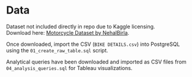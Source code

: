 # Data

Dataset not included directly in repo due to Kaggle licensing.  
Download here: [Motorcycle Dataset by NehalBirla](https://www.kaggle.com/datasets/nehalbirla/motorcycle-dataset).  

Once downloaded, import the CSV (`BIKE DETAILS.csv`) into PostgreSQL using the `01_create_raw_table.sql` script.

Analytical queries have been downloaded and imported as CSV files from `04_analysis_queries.sql` for Tableau visualizations.
